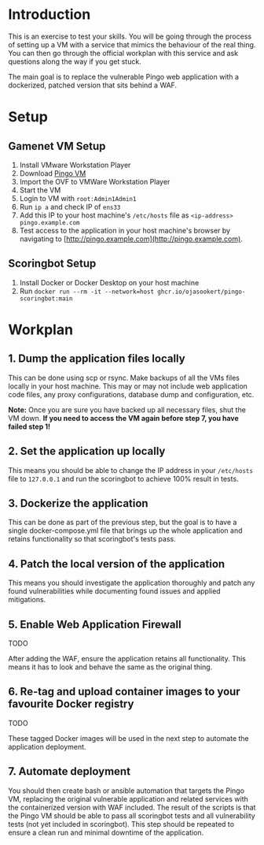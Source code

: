 # Introduction

This is an exercise to test your skills. You will be going through the process of setting up a VM with a service that mimics the behaviour of the real thing. You can then go through the official workplan with this service and ask questions along the way if you get stuck.

The main goal is to replace the vulnerable Pingo web application with a dockerized, patched version that sits behind a WAF.

# Setup

## Gamenet VM Setup

1. Install VMware Workstation Player
2. Download [Pingo VM](https://drive.google.com/file/d/1PLyp5MjO8pxd-W7vrnecoVEclezzlQBr/view?usp=drive_link)
3. Import the OVF to VMWare Workstation Player
4. Start the VM
5. Login to VM with `root:Admin1Admin1`
6. Run `ip a` and check IP of `ens33`
7. Add this IP to your host machine's `/etc/hosts` file as `<ip-address> pingo.example.com`
8. Test access to the application in your host machine's browser by navigating to [http://pingo.example.com](http://pingo.example.com).

## Scoringbot Setup

1. Install Docker or Docker Desktop on your host machine
3. Run `docker run --rm -it --network=host ghcr.io/ojasookert/pingo-scoringbot:main`

# Workplan

## 1. Dump the application files locally

This can be done using scp or rsync. Make backups of all the VMs files locally in your host machine. This may or may not include web application code files, any proxy configurations, database dump and configuration, etc.

**Note:** Once you are sure you have backed up all necessary files, shut the VM down. **If you need to access the VM again before step 7, you have failed step 1!**

## 2. Set the application up locally

This means you should be able to change the IP address in your `/etc/hosts` file to `127.0.0.1` and run the scoringbot to achieve 100% result in tests.

## 3. Dockerize the application

This can be done as part of the previous step, but the goal is to have a single docker-compose.yml file that brings up the whole application and retains functionality so that scoringbot's tests pass.

## 4. Patch the local version of the application

This means you should investigate the application thoroughly and patch any found vulnerabilities while documenting found issues and applied mitigations.

## 5. Enable Web Application Firewall

TODO

After adding the WAF, ensure the application retains all functionality. This means it has to look and behave the same as the original thing.

## 6. Re-tag and upload container images to your favourite Docker registry

TODO

These tagged Docker images will be used in the next step to automate the application deployment.

## 7. Automate deployment

You should then create bash or ansible automation that targets the Pingo VM, replacing the original vulnerable application and related services with the containerized version with WAF included. The result of the scripts is that the Pingo VM should be able to pass all scoringbot tests and all vulnerability tests (not yet included in scoringbot). This step should be repeated to ensure a clean run and minimal downtime of the application.
